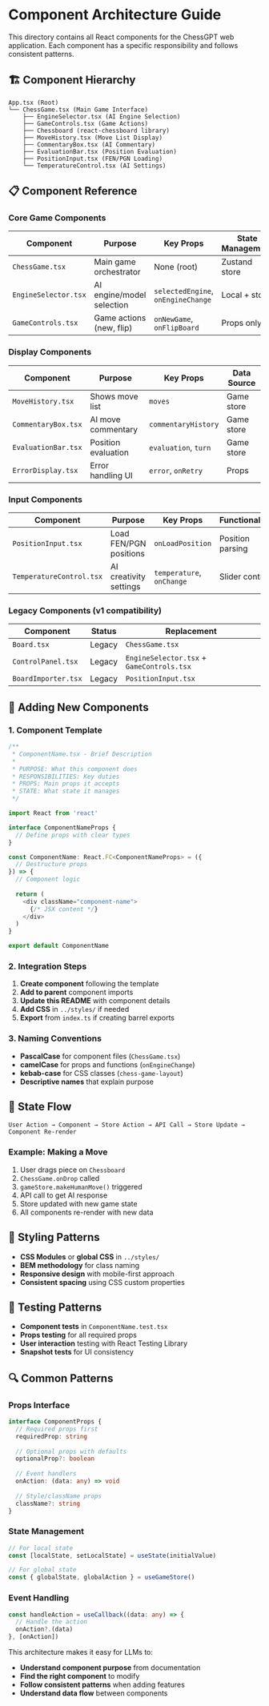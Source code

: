 # Component Architecture Guide

This directory contains all React components for the ChessGPT web application. Each component has a specific responsibility and follows consistent patterns.

## 🏗️ Component Hierarchy

```
App.tsx (Root)
└── ChessGame.tsx (Main Game Interface)
    ├── EngineSelector.tsx (AI Engine Selection)
    ├── GameControls.tsx (Game Actions)
    ├── Chessboard (react-chessboard library)
    ├── MoveHistory.tsx (Move List Display)
    ├── CommentaryBox.tsx (AI Commentary)
    ├── EvaluationBar.tsx (Position Evaluation)
    ├── PositionInput.tsx (FEN/PGN Loading)
    └── TemperatureControl.tsx (AI Settings)
```

## 📋 Component Reference

### **Core Game Components**

| Component | Purpose | Key Props | State Management |
|-----------|---------|-----------|------------------|
| `ChessGame.tsx` | Main game orchestrator | None (root) | Zustand store |
| `EngineSelector.tsx` | AI engine/model selection | `selectedEngine`, `onEngineChange` | Local + store |
| `GameControls.tsx` | Game actions (new, flip) | `onNewGame`, `onFlipBoard` | Props only |

### **Display Components**

| Component | Purpose | Key Props | Data Source |
|-----------|---------|-----------|-------------|
| `MoveHistory.tsx` | Shows move list | `moves` | Game store |
| `CommentaryBox.tsx` | AI move commentary | `commentaryHistory` | Game store |
| `EvaluationBar.tsx` | Position evaluation | `evaluation`, `turn` | Game store |
| `ErrorDisplay.tsx` | Error handling UI | `error`, `onRetry` | Props |

### **Input Components**

| Component | Purpose | Key Props | Functionality |
|-----------|---------|-----------|---------------|
| `PositionInput.tsx` | Load FEN/PGN positions | `onLoadPosition` | Position parsing |
| `TemperatureControl.tsx` | AI creativity settings | `temperature`, `onChange` | Slider control |

### **Legacy Components** (v1 compatibility)

| Component | Status | Replacement |
|-----------|--------|-------------|
| `Board.tsx` | Legacy | `ChessGame.tsx` |
| `ControlPanel.tsx` | Legacy | `EngineSelector.tsx` + `GameControls.tsx` |
| `BoardImporter.tsx` | Legacy | `PositionInput.tsx` |

## 🎯 Adding New Components

### **1. Component Template**
```typescript
/**
 * ComponentName.tsx - Brief Description
 * 
 * PURPOSE: What this component does
 * RESPONSIBILITIES: Key duties
 * PROPS: Main props it accepts
 * STATE: What state it manages
 */

import React from 'react'

interface ComponentNameProps {
  // Define props with clear types
}

const ComponentName: React.FC<ComponentNameProps> = ({
  // Destructure props
}) => {
  // Component logic
  
  return (
    <div className="component-name">
      {/* JSX content */}
    </div>
  )
}

export default ComponentName
```

### **2. Integration Steps**
1. **Create component** following the template
2. **Add to parent** component imports
3. **Update this README** with component details
4. **Add CSS** in `../styles/` if needed
5. **Export** from `index.ts` if creating barrel exports

### **3. Naming Conventions**
- **PascalCase** for component files (`ChessGame.tsx`)
- **camelCase** for props and functions (`onEngineChange`)
- **kebab-case** for CSS classes (`chess-game-layout`)
- **Descriptive names** that explain purpose

## 🔄 State Flow

```
User Action → Component → Store Action → API Call → Store Update → Component Re-render
```

### **Example: Making a Move**
1. User drags piece on `Chessboard`
2. `ChessGame.onDrop` called
3. `gameStore.makeHumanMove()` triggered
4. API call to get AI response
5. Store updated with new game state
6. All components re-render with new data

## 🎨 Styling Patterns

- **CSS Modules** or **global CSS** in `../styles/`
- **BEM methodology** for class naming
- **Responsive design** with mobile-first approach
- **Consistent spacing** using CSS custom properties

## 🧪 Testing Patterns

- **Component tests** in `ComponentName.test.tsx`
- **Props testing** for all required props
- **User interaction** testing with React Testing Library
- **Snapshot tests** for UI consistency

## 🔍 Common Patterns

### **Props Interface**
```typescript
interface ComponentProps {
  // Required props first
  requiredProp: string
  
  // Optional props with defaults
  optionalProp?: boolean
  
  // Event handlers
  onAction: (data: any) => void
  
  // Style/className props
  className?: string
}
```

### **State Management**
```typescript
// For local state
const [localState, setLocalState] = useState(initialValue)

// For global state
const { globalState, globalAction } = useGameStore()
```

### **Event Handling**
```typescript
const handleAction = useCallback((data: any) => {
  // Handle the action
  onAction?.(data)
}, [onAction])
```

This architecture makes it easy for LLMs to:
- **Understand component purpose** from documentation
- **Find the right component** to modify
- **Follow consistent patterns** when adding features
- **Understand data flow** between components 